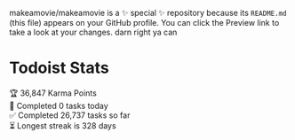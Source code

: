 makeamovie/makeamovie is a ✨ special ✨ repository because its `README.md` (this file) appears on your GitHub profile.
You can click the Preview link to take a look at your changes. darn right ya can

# Todoist Stats

<!-- TODO-IST:START -->
🏆  36,847 Karma Points           
🌸  Completed 0 tasks today           
✅  Completed 26,737 tasks so far           
⏳  Longest streak is 328 days
<!-- TODO-IST:END -->